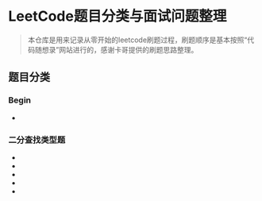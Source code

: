 # LeetCode题目分类与面试问题整理

>  本仓库是用来记录从零开始的leetcode刷题过程，刷题顺序是基本按照“代码随想录”网站进行的，感谢卡哥提供的刷题思路整理。  

## 题目分类

### Begin

- [q1_两数之和]:editor/cn/ID1TwoSum.java

### 二分查找类型题

- [q704_二分查找]:editor/cn/ID704BinarySearch.java

- [q35_查找插入位置]:editor/cn/ID35SearchInsertPosition.java

- [q69_x的平方根]:editor/cn/ID69Sqrtx.java

- [q34_在排序数组中查找元素的第一个和最后一个位置]:editor/cn/ID34FindFirstAndLastPositionOfElementInSortedArray.java

- [q367_有效的完全平方数]:editor/cn/ID367ValidPerfectSquare.java

  


